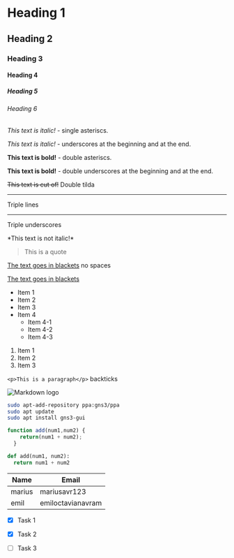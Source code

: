 <!-- Headings -->

# Heading 1

## Heading 2

### Heading 3

#### Heading 4

##### Heading 5

###### Heading 6

<!-- Italics -->

*This text is italic!* - single asteriscs.

_This text is italic!_ - underscores at the beginning and at the end.

<!-- Strong text -->

**This text is bold!** - double asteriscs.

__This text is bold!__ - double underscores at the beginning and at the end.

<!-- Strikethrough -->

~~This text is cut of!~~  Double tilda

<!-- Horizontal rule -->

---
Triple lines
___
Triple underscores

<!-- Escape character -->

\*This text is not italic!\*

<!-- Blockquotes -->

> This is a quote

<!-- Links -->

[The text goes in blackets](https://linkinparanthesis)
no spaces

[The text goes in blackets](https://linkinparanthesis "Text here")

<!-- Unordered lists -->

* Item 1
* Item 2
* Item 3
* Item 4
  * Item 4-1
  * Item 4-2
  * Item 4-3

<!-- Ordered List -->

1. Item 1
1. Item 2
1. Item 3

<!-- Inline code block -->

``<p>This is a paragraph</p>`` backticks

<!-- Image-->

![Markdown logo](https://markdown-here.com/img/icon256.png)

<!-- Github Markdown -->

<!-- Code Blocks -->

```bash
sudo apt-add-repository ppa:gns3/ppa
sudo apt update
sudo apt install gns3-gui
```

```javascript
function add(num1,num2) {
    return(num1 + num2);
  }
```

```python
def add(num1, num2):
  return num1 + num2

```
<!-- Tables -->
| Name     | Email      |
|----------|------------|
|marius    |mariusavr123|
|emil      |emiloctavianavram|

<!-- Task lists-->

* [x] Task 1
* [x] Task 2
* [ ] Task 3

  
